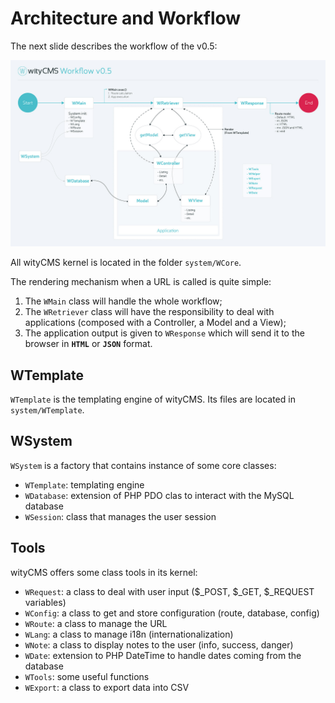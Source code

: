 # Architecture and Workflow
The next slide describes the workflow of the v0.5:

![](images/wityCMS-workflow.jpg)

All wityCMS kernel is located in the folder `system/WCore`.

The rendering mechanism when a URL is called is quite simple:
1. The `WMain` class will handle the whole workflow;
2. The `WRetriever` class will have the responsibility to deal with applications (composed with a Controller, a Model and a View);
3. The application output is given to `WResponse` which will send it to the browser in **`HTML`** or **`JSON`** format.

## WTemplate
`WTemplate` is the templating engine of wityCMS.
Its files are located in `system/WTemplate`.

## WSystem
`WSystem` is a factory that contains instance of some core classes:
- `WTemplate`: templating engine
- `WDatabase`: extension of PHP PDO clas to interact with the MySQL database
- `WSession`: class that manages the user session

## Tools
wityCMS offers some class tools in its kernel:
- `WRequest`: a class to deal with user input ($_POST, $_GET, $_REQUEST variables)
- `WConfig`: a class to get and store configuration (route, database, config)
- `WRoute`: a class to manage the URL
- `WLang`: a class to manage i18n (internationalization)
- `WNote`: a class to display notes to the user (info, success, danger)
- `WDate`: extension to PHP DateTime to handle dates coming from the database
- `WTools`: some useful functions
- `WExport`: a class to export data into CSV